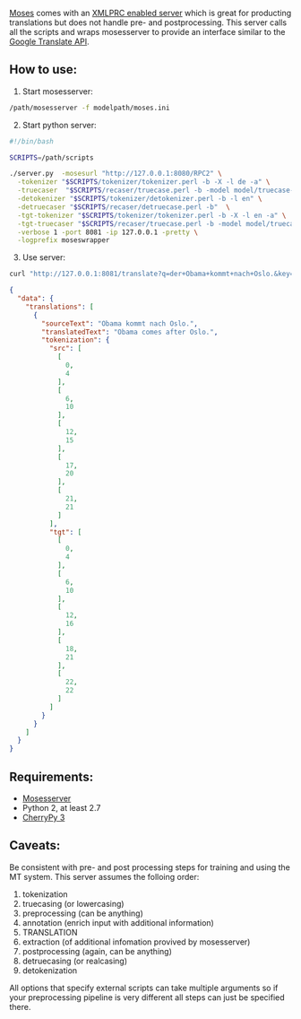 [Moses](https://github.com/moses-smt/mosesdecoder) comes with an [XMLPRC enabled server](https://github.com/moses-smt/mosesdecoder/tree/master/contrib/server) which is great for producting translations but does not handle pre- and postprocessing. This server calls all the scripts and wraps mosesserver to provide an interface similar to the [Google Translate API](https://developers.google.com/translate/).


How to use:
-----------

1. Start mosesserver:

```bash
/path/mosesserver -f modelpath/moses.ini
```

2. Start python server:

```bash
#!/bin/bash

SCRIPTS=/path/scripts

./server.py  -mosesurl "http://127.0.0.1:8080/RPC2" \
  -tokenizer "$SCRIPTS/tokenizer/tokenizer.perl -b -X -l de -a" \
  -truecaser  "$SCRIPTS/recaser/truecase.perl -b -model model/truecase-model.de" \
  -detokenizer "$SCRIPTS/tokenizer/detokenizer.perl -b -l en" \
  -detruecaser "$SCRIPTS/recaser/detruecase.perl -b"  \
  -tgt-tokenizer "$SCRIPTS/tokenizer/tokenizer.perl -b -X -l en -a" \
  -tgt-truecaser "$SCRIPTS/recaser/truecase.perl -b -model model/truecase-model.en" \
  -verbose 1 -port 8081 -ip 127.0.0.1 -pretty \
  -logprefix moseswrapper
```

3. Use server:

```bash
curl "http://127.0.0.1:8081/translate?q=der+Obama+kommt+nach+Oslo.&key=x&target=en&source=de"
```

```json
{
  "data": {
    "translations": [
      {
        "sourceText": "Obama kommt nach Oslo.", 
        "translatedText": "Obama comes after Oslo.", 
        "tokenization": {
          "src": [
            [
              0, 
              4
            ], 
            [
              6, 
              10
            ], 
            [
              12, 
              15
            ], 
            [
              17, 
              20
            ], 
            [
              21, 
              21
            ]
          ], 
          "tgt": [
            [
              0, 
              4
            ], 
            [
              6, 
              10
            ], 
            [
              12, 
              16
            ], 
            [
              18, 
              21
            ], 
            [
              22, 
              22
            ]
          ]
        }
      }
    ]
  }
}
```

Requirements:
-------------

* [Mosesserver](https://github.com/moses-smt/mosesdecoder/tree/master/contrib/server)
* Python 2, at least 2.7
* [CherryPy 3](http://www.cherrypy.org/)

Caveats:
--------

Be consistent with pre- and post processing steps for training and using the MT system. This server assumes the folloing order:

1. tokenization
2. truecasing (or lowercasing)
3. preprocessing (can be anything)
4. annotation (enrich input with additional information)
5. TRANSLATION
6. extraction (of additional infomation provived by mosesserver)
7. postprocessing (again, can be anything)
8. detruecasing (or realcasing)
9. detokenization

All options that specify external scripts can take multiple arguments so if your preprocessing pipeline is very different all steps can just be specified there.
